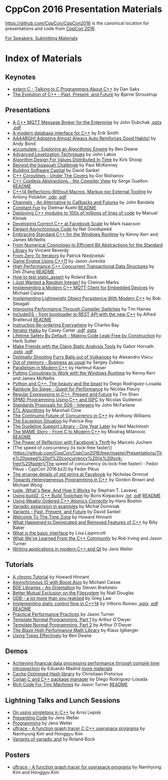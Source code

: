 CppCon 2016 Presentation Materials
==================================

https://github.com/CppCon/CppCon2016 is the canonical location for presentations
and code from [CppCon 2016](https://github.com/CppCon/CppCon2016/tree/master/http://cppcon.org).

[For Speakers: Submitting Materials](https://github.com/CppCon/CppCon2016/tree/master/Submitting.md)

# Index of Materials

## Keynotes

 - [extern C - Talking to C Programmers About C++](https://github.com/CppCon/CppCon2016/tree/master/Keynotes/extern%20C%20-%20Talking%20to%20C%20Programmers%20About%20C++/extern%20C%20-%20Talking%20to%20C%20Programmers%20About%20C++%20-%20Dan%20Saks%20-%20CppCon%202016.pdf) by Dan Saks
 - [The Evolution of C++ - Past, Present, and Future](https://github.com/CppCon/CppCon2016/tree/master/Keynotes/The%20Evolution%20of%20C++%20-%20Past,%20Present,%20and%20Future/The%20Evolution%20of%20C++%20-%20Past,%20Present,%20and%20Future%20-%20Bjarne%20Stroustrup%20-%20CppCon%202016.pdf) by Bjarne Stroustrup

## Presentations

 - [A C++ MQTT Message Broker for the Enterprise](https://github.com/CppCon/CppCon2016/tree/master/Presentations/A%20C++%20MQTT%20Message%20Broker%20for%20the%20Enterprise/A%20C++%20MQTT%20Message%20Broker%20for%20the%20Enterprise%20-%20John%20Dubchak%20-%20CppCon%202016.pdf) by John Dubchak [.pptx](https://github.com/CppCon/CppCon2016/tree/master/Presentations/A%20C++%20MQTT%20Message%20Broker%20for%20the%20Enterprise/A%20C++%20MQTT%20Message%20Broker%20for%20the%20Enterprise%20-%20John%20Dubchak%20-%20CppCon%202016.pptx) [.pdf](https://github.com/CppCon/CppCon2016/tree/master/Presentations/A%20C++%20MQTT%20Message%20Broker%20for%20the%20Enterprise/A%20C++%20MQTT%20Message%20Broker%20for%20the%20Enterprise%20-%20John%20Dubchak%20-%20CppCon%202016.pdf)
 - [A modern database interface for C++](https://github.com/CppCon/CppCon2016/tree/master/Presentations/A%20modern%20database%20interface%20for%20C++/A%20modern%20database%20interface%20for%20C++%20-%20Erik%20Smith%20-%20CppCon%202016.pdf) by Erik Smith
 - [AAAARGH! Adopting Almost Always Auto Reinforces Good Habits!](https://github.com/CppCon/CppCon2016/tree/master/Presentations/AAAARGH!%20Adopting%20Almost%20Always%20Auto%20Reinforces%20Good%20Habits!/AAAARGH!%20Adopting%20Almost%20Always%20Auto%20Reinforces%20Good%20Habits!%20-%20Andy%20Bond%20-%20CppCon%202016.pdf) by Andy Bond
 - [accumulate - Exploring an Algorithmic Empire](https://github.com/CppCon/CppCon2016/tree/master/Presentations/accumulate%20-%20Exploring%20an%20Algorithmic%20Empire/accumulate%20-%20Exploring%20an%20Algorithmic%20Empire%20-%20Ben%20Deane%20-%20CppCon%202016.pdf) by Ben Deane
 - [Advanced Levelization Techniques](https://github.com/CppCon/CppCon2016/tree/master/Presentations/Advanced%20Levelization%20Techniques/Advanced%20Levelization%20Techniques%20-%20John%20Lakos%20-%20CppCon%202016.pdf) by John Lakos
 - [Algorithm Design For Values Distributed In Time](https://github.com/CppCon/CppCon2016/tree/master/Presentations/Algorithm%20Design%20For%20Values%20Distributed%20In%20Time/Algorithm%20Design%20For%20Values%20Distributed%20In%20Time%20-%20Kirk%20Shoop%20-%20CppCon%202016.pdf) by Kirk Shoop
 - [Beyond the Issaquah Challenge](https://github.com/CppCon/CppCon2016/tree/master/Presentations/Beyond%20the%20Issaquah%20Challenge/Beyond%20the%20Issaquah%20Challenge%20-%20Paul%20McKenney%20-%20CppCon%202016.pdf) by Paul McKenney
 - [Building Software Capital](https://github.com/CppCon/CppCon2016/tree/master/Presentations/Building%20Software%20Capital/Building%20Software%20Capital%20-%20David%20Sankel%20-%20CppCon%202016.pdf) by David Sankel
 - [C++ Coroutines - Under The Covers](https://github.com/CppCon/CppCon2016/tree/master/Presentations/C++%20Coroutines%20-%20Under%20The%20Covers/C++%20Coroutines%20-%20Under%20The%20Covers%20-%20Gor%20Nishanov%20-%20CppCon%202016.pdf) by Gor Nishanov
 - [C++ Costless Abstractions - the Compiler View](https://github.com/CppCon/CppCon2016/tree/master/Presentations/C++%20Costless%20Abstractions%20-%20the%20Compiler%20View/C++%20Costless%20Abstractions%20-%20the%20Compiler%20View%20-%20Serge%20Guelton%20-%20CppCon%202016.pdf) by Serge Guelton [README](https://github.com/CppCon/CppCon2016/tree/master/Presentations/C++%20Costless%20Abstractions%20-%20the%20Compiler%20View/README.md)
 - [C++14 Reflections Without Macros, Markup nor External Tooling](https://github.com/CppCon/CppCon2016/tree/master/Presentations/C++14%20Reflections%20Without%20Macros,%20Markup%20nor%20External%20Tooling/C++14%20Reflections%20Without%20Macros,%20Markup%20nor%20External%20Tooling%20-%20Antony%20Polukhin%20-%20CppCon%202016.pdf) by Antony Polukhin [.odp](https://github.com/CppCon/CppCon2016/tree/master/Presentations/C++14%20Reflections%20Without%20Macros,%20Markup%20nor%20External%20Tooling/C++14%20Reflections%20Without%20Macros,%20Markup%20nor%20External%20Tooling%20-%20Antony%20Polukhin%20-%20CppCon%202016.odp) [.pdf](https://github.com/CppCon/CppCon2016/tree/master/Presentations/C++14%20Reflections%20Without%20Macros,%20Markup%20nor%20External%20Tooling/C++14%20Reflections%20Without%20Macros,%20Markup%20nor%20External%20Tooling%20-%20Antony%20Polukhin%20-%20CppCon%202016.pdf)
 - [Channels - An Alternative to Callbacks and Futures](https://github.com/CppCon/CppCon2016/tree/master/Presentations/Channels%20-%20An%20Alternative%20to%20Callbacks%20and%20Futures/Channels%20-%20An%20Alternative%20to%20Callbacks%20and%20Futures%20-%20John%20Bandela%20-%20CppCon%202016.pdf) by John Bandela
 - [Constant Fun](https://github.com/CppCon/CppCon2016/tree/master/Presentations/Constant%20Fun/Constant%20Fun%20-%20Dietmar%20Kuehl%20-%20CppCon%202016.pdf) by Dietmar Kuehl [README](https://github.com/CppCon/CppCon2016/tree/master/Presentations/Constant%20Fun/README.md)
 - [Deploying C++ modules to 100s of millions of lines of code](https://github.com/CppCon/CppCon2016/tree/master/Presentations/Deploying%20C++%20modules%20to%20100s%20of%20millions%20of%20lines%20of%20code/Deploying%20C++%20modules%20to%20100s%20of%20millions%20of%20lines%20of%20code%20-%20Manuel%20Klimek%20-%20CppCon%202016.pdf) by Manuel Klimek
 - [Developing Correct C++ at Facebook Scale](https://github.com/CppCon/CppCon2016/tree/master/Presentations/Developing%20Correct%20C++%20at%20Facebook%20Scale/Developing%20Correct%20C++%20at%20Facebook%20Scale%20-%20Mark%20Isaacson%20-%20CppCon%202016.pdf) by Mark Isaacson
 - [Elegant Asynchronous Code](https://github.com/CppCon/CppCon2016/tree/master/Presentations/Elegant%20Asynchronous%20Code/Elegant%20Asynchronous%20Code%20-%20Nat%20Goodspeed%20-%20CppCon%202016.pdf) by Nat Goodspeed
 - [Embracing Standard C++ for the Windows Runtime](https://github.com/CppCon/CppCon2016/tree/master/Presentations/Embracing%20Standard%20C++%20for%20the%20Windows%20Runtime/Embracing%20Standard%20C++%20for%20the%20Windows%20Runtime%20-%20Kenny%20Kerr%20and%20James%20McNellis%20-%20CppCon%202016.pdf) by Kenny Kerr and James McNellis
 - [From Numerical Cosmology to Efficient Bit Abstractions for the Standard Library](https://github.com/CppCon/CppCon2016/tree/master/Presentations/From%20Numerical%20Cosmology%20to%20Efficient%20Bit%20Abstractions%20for%20the%20Standard%20Library/From%20Numerical%20Cosmology%20to%20Efficient%20Bit%20Abstractions%20for%20the%20Standard%20Library%20-%20Vincent%20Reverdy%20-%20CppCon%202016.pdf) by Vincent Reverdy
 - [From Zero To Iterators](https://github.com/CppCon/CppCon2016/tree/master/Presentations/From%20Zero%20To%20Iterators/From%20Zero%20To%20Iterators%20-%20Patrick%20Niedzielski%20-%20CppCon%202016.pdf) by Patrick Niedzielski
 - [Game Engine Using C++11](https://github.com/CppCon/CppCon2016/tree/master/Presentations/Game%20Engine%20Using%20C++11/Game%20Engine%20Using%20C++11%20-%20Jason%20Jurecka%20-%20CppCon%202016.pdf) by Jason Jurecka
 - [High Performance C++ Concurrent Transactional Data Structures](https://github.com/CppCon/CppCon2016/tree/master/Presentations/High%20Performance%20C++%20Concurrent%20Transactional%20Data%20Structures/High%20Performance%20C++%20Concurrent%20Transactional%20Data%20Structures%20-%20Deli%20Zhang%20-%20CppCon%202016.pdf) by Deli Zhang [README](https://github.com/CppCon/CppCon2016/tree/master/Presentations/High%20Performance%20C++%20Concurrent%20Transactional%20Data%20Structures/README.md)
 - [How to test static_assert](https://github.com/CppCon/CppCon2016/tree/master/Presentations/How%20to%20test%20static_assert/How%20to%20test%20static_assert%20-%20Roland%20Bock%20-%20CppCon%202016.pdf) by Roland Bock
 - [I Just Wanted a Random Integer!](https://github.com/CppCon/CppCon2016/tree/master/Presentations/I%20Just%20Wanted%20a%20Random%20Integer!/I%20Just%20Wanted%20a%20Random%20Integer!%20-%20Cheinan%20Marks%20-%20CppCon%202016.pdf) by Cheinan Marks
 - [Implementing a Modern C++ MQTT Client for Embedded Devices](https://github.com/CppCon/CppCon2016/tree/master/Presentations/Implementing%20a%20Modern%20C++%20MQTT%20Client%20for%20Embedded%20Devices/Implementing%20a%20Modern%20C++%20MQTT%20Client%20for%20Embedded%20Devices%20-%20Michael%20Caisse%20-%20CppCon%202016.pdf) by Michael Caisse
 - [Implementing Lightweight Object Persistence With Modern C++](https://github.com/CppCon/CppCon2016/tree/master/Presentations/Implementing%20Lightweight%20Object%20Persistence%20With%20Modern%20C++/Implementing%20Lightweight%20Object%20Persistence%20With%20Modern%20C++%20-%20Bob%20Steagall%20-%20CppCon%202016.pdf) by Bob Steagall
 - [Improving Performance Through Compiler Switches](https://github.com/CppCon/CppCon2016/tree/master/Presentations/Improving%20Performance%20Through%20Compiler%20Switches/Improving%20Performance%20Through%20Compiler%20Switches%20-%20Tim%20Haines%20-%20CppCon%202016.pdf) by Tim Haines
 - [IncludeOS - from bootloader to REST API with the new C++](https://github.com/CppCon/CppCon2016/tree/master/Presentations/IncludeOS%20-%20from%20bootloader%20to%20REST%20API%20with%20the%20new%20C++/IncludeOS%20-%20from%20bootloader%20to%20REST%20API%20with%20the%20new%20C++%20-%20Alfred%20Bratterud%20-%20CppCon%202016.pdf) by Alfred Bratterud [README](https://github.com/CppCon/CppCon2016/tree/master/Presentations/IncludeOS%20-%20from%20bootloader%20to%20REST%20API%20with%20the%20new%20C++/README.md)
 - [Instruction Re-ordering Everywhere](https://github.com/CppCon/CppCon2016/tree/master/Presentations/Instruction%20Re-ordering%20Everywhere/Instruction%20Re-ordering%20Everywhere%20-%20Charles%20Bay%20-%20CppCon%202016.pdf) by Charles Bay
 - [Iterator Haiku](https://github.com/CppCon/CppCon2016/tree/master/Presentations/Iterator%20Haiku/Iterator%20Haiku%20-%20Casey%20Carter%20-%20CppCon%202016.pdf) by Casey Carter [.pdf](https://github.com/CppCon/CppCon2016/tree/master/Presentations/Iterator%20Haiku/Iterator%20Haiku%20-%20Casey%20Carter%20-%20CppCon%202016.pdf) [.pptx](https://github.com/CppCon/CppCon2016/tree/master/Presentations/Iterator%20Haiku/Iterator%20Haiku%20-%20Casey%20Carter%20-%20CppCon%202016.pptx)
 - [Lifetime Safety By Default - Making Code Leak-Free by Construction](https://github.com/CppCon/CppCon2016/tree/master/Presentations/Lifetime%20Safety%20By%20Default%20-%20Making%20Code%20Leak-Free%20by%20Construction/Lifetime%20Safety%20By%20Default%20-%20Making%20Code%20Leak-Free%20by%20Construction%20-%20Herb%20Sutter%20-%20CppCon%202016.pdf) by Herb Sutter
 - [Make Friends with the Clang Static Analysis Tools](https://github.com/CppCon/CppCon2016/tree/master/Presentations/Make%20Friends%20with%20the%20Clang%20Static%20Analysis%20Tools/Make%20Friends%20with%20the%20Clang%20Static%20Analysis%20Tools%20-%20Gabor%20Horvath%20-%20CppCon%202016.pdf) by Gabor Horvath [.pptx](https://github.com/CppCon/CppCon2016/tree/master/Presentations/Make%20Friends%20with%20the%20Clang%20Static%20Analysis%20Tools/Make%20Friends%20with%20the%20Clang%20Static%20Analysis%20Tools%20-%20Gabor%20Horvath%20-%20CppCon%202016.pptx) [.pdf](https://github.com/CppCon/CppCon2016/tree/master/Presentations/Make%20Friends%20with%20the%20Clang%20Static%20Analysis%20Tools/Make%20Friends%20with%20the%20Clang%20Static%20Analysis%20Tools%20-%20Gabor%20Horvath%20-%20CppCon%202016.pdf)
 - [Optimally Shooting Furry Balls out of Vulkanoes](https://github.com/CppCon/CppCon2016/tree/master/Presentations/Optimally%20Shooting%20Furry%20Balls%20out%20of%20Vulkanoes/Optimally%20Shooting%20Furry%20Balls%20out%20of%20Vulkanoes%20-%20Alexandru%20Voicu%20-%20CppCon%202016.pdf) by Alexandru Voicu
 - [Out of memory - Business as usual](https://github.com/CppCon/CppCon2016/tree/master/Presentations/Out%20of%20memory%20-%20Business%20as%20usual/Out%20of%20memory%20-%20Business%20as%20usual%20-%20Sergey%20Zubkov%20-%20CppCon%202016.pdf) by Sergey Zubkov
 - [Parallelism in Modern C++](https://github.com/CppCon/CppCon2016/tree/master/Presentations/Parallelism%20in%20Modern%20C++/Parallelism%20in%20Modern%20C++%20-%20Hartmut%20Kaiser%20-%20CppCon%202016.pdf) by Hartmut Kaiser
 - [Putting Coroutines to Work with the Windows Runtime](https://github.com/CppCon/CppCon2016/tree/master/Presentations/Putting%20Coroutines%20to%20Work%20with%20the%20Windows%20Runtime/Putting%20Coroutines%20to%20Work%20with%20the%20Windows%20Runtime%20-%20Kenny%20Kerr%20and%20James%20McNellis%20-%20CppCon%202016.pdf) by Kenny Kerr and James McNellis
 - [Python and C++. The beauty and the beast](https://github.com/CppCon/CppCon2016/tree/master/Presentations/Python%20and%20C++.%20The%20beauty%20and%20the%20beast/Python%20and%20C++.%20The%20beauty%20and%20the%20beast%20-%20Diego%20Rodriguez-Losada%20-%20CppCon%202016.pdf) by Diego Rodriguez-Losada
 - [Rainbow Six Siege - Quest for Performance](https://github.com/CppCon/CppCon2016/tree/master/Presentations/Rainbow%20Six%20Siege%20-%20Quest%20for%20Performance/Rainbow%20Six%20Siege%20-%20Quest%20for%20Performance%20-%20Nicolas%20Fleury%20-%20CppCon%202016.pdf) by Nicolas Fleury
 - [Regular Expressions in C++, Present and Future](https://github.com/CppCon/CppCon2016/tree/master/Presentations/Regular%20Expressions%20in%20C++,%20Present%20and%20Future/Regular%20Expressions%20in%20C++,%20Present%20and%20Future%20-%20Tim%20Shen%20-%20CppCon%202016.pdf) by Tim Shen
 - [SPMD Programming Using C++ and ISPC](https://github.com/CppCon/CppCon2016/tree/master/Presentations/SPMD%20Programming%20Using%20C++%20and%20ISPC/SPMD%20Programming%20Using%20C++%20and%20ISPC%20-%20Nicolas%20Guillemot%20-%20CppCon%202016.pdf) by Nicolas Guillemot
 - [Standards Proposals for SG6 - Integers](https://github.com/CppCon/CppCon2016/tree/master/Presentations/Standards%20Proposals%20for%20SG6%20-%20Integers/Standards%20Proposals%20for%20SG6%20-%20Integers%20-%20John%20McFarlane%20-%20CppCon%202016.pdf) by John McFarlane
 - [STL Algorithms](https://github.com/CppCon/CppCon2016/tree/master/Presentations/STL%20Algorithms/STL%20Algorithms%20-%20Marshall%20Clow%20-%20CppCon%202016.pdf) by Marshall Clow
 - [The Continuing Future of Concurrency in C++](https://github.com/CppCon/CppCon2016/tree/master/Presentations/The%20Continuing%20Future%20of%20Concurrency%20in%20C++/The%20Continuing%20Future%20of%20Concurrency%20in%20C++%20-%20Anthony%20Williams%20-%20CppCon%202016.pdf) by Anthony Williams
 - [The Exception Situation](https://github.com/CppCon/CppCon2016/tree/master/Presentations/The%20Exception%20Situation/The%20Exception%20Situation%20-%20Patrice%20Roy%20-%20CppCon%202016.pdf) by Patrice Roy
 - [The Guideline Support Library - One Year Later](https://github.com/CppCon/CppCon2016/tree/master/Presentations/The%20Guideline%20Support%20Library%20-%20One%20Year%20Later/The%20Guideline%20Support%20Library%20-%20One%20Year%20Later%20-%20Neil%20MacIntosh%20-%20CppCon%202016.pdf) by Neil MacIntosh
 - [The MAME Story - From C to Modern C++](https://github.com/CppCon/CppCon2016/tree/master/Presentations/The%20MAME%20Story%20-%20From%20C%20to%20Modern%20C++/The%20MAME%20Story%20-%20From%20C%20to%20Modern%20C++%20-%20Miodrag%20Milanovic%20-%20CppCon%202016.pdf) by Miodrag Milanovic [README](https://github.com/CppCon/CppCon2016/tree/master/Presentations/The%20MAME%20Story%20-%20From%20C%20to%20Modern%20C++/README.md)
 - [The Power of Reflection with Facebook's Thrift](https://github.com/CppCon/CppCon2016/tree/master/Presentations/The%20Power%20of%20Reflection%20with%20Facebook's%20Thrift/The%20Power%20of%20Reflection%20with%20Facebook's%20Thrift%20-%20Marcelo%20Juchem%20-%20CppCon%202016.pdf) by Marcelo Juchem
 - [The speed of concurrency (is lock-free faster)](https://github.com/CppCon/CppCon2016/tree/master/Presentations/The%20speed%20of%20concurrency%20(is%20lock-free%20faster)/The speed of concurrency (is lock-free faster) - Fedor Pikus - CppCon 2016.bz2) by Fedor Pikus
 - [The strange details of std string at Facebook](https://github.com/CppCon/CppCon2016/tree/master/Presentations/The%20strange%20details%20of%20std%20string%20at%20Facebook/The%20strange%20details%20of%20std%20string%20at%20Facebook%20-%20Nicholas%20Ormrod%20-%20CppCon%202016.pdf) by Nicholas Ormrod
 - [Towards Heterogeneous Programming in C++](https://github.com/CppCon/CppCon2016/tree/master/Presentations/Towards%20Heterogeneous%20Programming%20in%20C++/Towards%20Heterogeneous%20Programming%20in%20C++%20-%20Gordon%20Brown%20and%20Michael%20Wong%20-%20CppCon%202016.pdf) by Gordon Brown and Michael Wong
 - [tuple, What's New, And How It Works](https://github.com/CppCon/CppCon2016/tree/master/Presentations/tuple,%20What's%20New,%20And%20How%20It%20Works/tuple,%20What's%20New,%20And%20How%20It%20Works%20-%20Stephan%20T.%20Lavavej%20-%20CppCon%202016.pdf) by Stephan T. Lavavej
 - [Using build2, C++ Build Toolchain](https://github.com/CppCon/CppCon2016/tree/master/Presentations/Using%20build2,%20C++%20Build%20Toolchain/Using%20build2,%20C++%20Build%20Toolchain%20-%20Boris%20Kolpackov%20-%20CppCon%202016.pdf) by Boris Kolpackov [.txt](https://github.com/CppCon/CppCon2016/tree/master/Presentations/Using%20build2,%20C++%20Build%20Toolchain/Using%20build2,%20C++%20Build%20Toolchain%20-%20Boris%20Kolpackov%20-%20CppCon%202016.txt) [.pdf](https://github.com/CppCon/CppCon2016/tree/master/Presentations/Using%20build2,%20C++%20Build%20Toolchain/Using%20build2,%20C++%20Build%20Toolchain%20-%20Boris%20Kolpackov%20-%20CppCon%202016.pdf) [README](https://github.com/CppCon/CppCon2016/tree/master/Presentations/Using%20build2,%20C++%20Build%20Toolchain/README.md)
 - [Using Weakly Ordered C++ Atomics Correctly](https://github.com/CppCon/CppCon2016/tree/master/Presentations/Using%20Weakly%20Ordered%20C++%20Atomics%20Correctly/Using%20Weakly%20Ordered%20C++%20Atomics%20Correctly%20-%20Hans%20Boehm%20-%20CppCon%202016.pdf) by Hans Boehm
 - [Variadic expansion in examples](https://github.com/CppCon/CppCon2016/tree/master/Presentations/Variadic%20expansion%20in%20examples/Variadic%20expansion%20in%20examples%20-%20Michał%20Dominiak%20-%20CppCon%202016.pdf) by Michał Dominiak
 - [Variants - Past, Present, and Future](https://github.com/CppCon/CppCon2016/tree/master/Presentations/Variants%20-%20Past,%20Present,%20and%20Future/Variants%20-%20Past,%20Present,%20and%20Future%20-%20David%20Sankel%20-%20CppCon%202016.pdf) by David Sankel
 - [Welcome To The Time Zone](https://github.com/CppCon/CppCon2016/tree/master/Presentations/Welcome%20To%20The%20Time%20Zone/Welcome%20To%20The%20Time%20Zone%20-%20Howard%20Hinnant%20-%20CppCon%202016.pdf) by Howard Hinnant
 - [What Happened to Deprecated and Removed Features of C++](https://github.com/CppCon/CppCon2016/tree/master/Presentations/What%20Happened%20to%20Deprecated%20and%20Removed%20Features%20of%20C++/What%20Happened%20to%20Deprecated%20and%20Removed%20Features%20of%20C++%20-%20Billy%20Baker%20-%20CppCon%202016.pdf) by Billy Baker
 - [What is the basic interface](https://github.com/CppCon/CppCon2016/tree/master/Presentations/What%20is%20the%20basic%20interface/What%20is%20the%20basic%20interface%20-%20Lisa%20Lippincott%20-%20CppCon%202016.pdf) by Lisa Lippincott
 - [What We’ve Learned From the C++ Community](https://github.com/CppCon/CppCon2016/tree/master/Presentations/What%20We’ve%20Learned%20From%20the%20C++%20Community/What%20We’ve%20Learned%20From%20the%20C++%20Community%20-%20Rob%20Irving%20and%20Jason%20Turner%20-%20CppCon%202016.pdf) by Rob Irving and Jason Turner
 - [Writing applications in modern C++ and Qt](https://github.com/CppCon/CppCon2016/tree/master/Presentations/Writing%20applications%20in%20modern%20C++%20and%20Qt/Writing%20applications%20in%20modern%20C++%20and%20Qt%20-%20Jens%20Weller%20-%20CppCon%202016.pdf) by Jens Weller

## Tutorials

 - [A chrono Tutorial](https://github.com/CppCon/CppCon2016/tree/master/Tutorials/A%20chrono%20Tutorial/A%20chrono%20Tutorial%20-%20Howard%20Hinnant%20-%20CppCon%202016.pdf) by Howard Hinnant
 - [Asynchronous IO with Boost.Asio](https://github.com/CppCon/CppCon2016/tree/master/Tutorials/Asynchronous%20IO%20with%20Boost.Asio/Asynchronous%20IO%20with%20Boost.Asio%20-%20Michael%20Caisse%20-%20CppCon%202016.pdf) by Michael Caisse
 - [BDE Libraries - An Orientation](https://github.com/CppCon/CppCon2016/tree/master/Tutorials/BDE%20Libraries%20-%20An%20Orientation/BDE%20Libraries%20-%20An%20Orientation%20-%20Steven%20Breitstein%20-%20CppCon%202016.pdf) by Steven Breitstein
 - [Better Mutual Exclusion on the Filesystem](https://github.com/CppCon/CppCon2016/tree/master/Tutorials/Better%20Mutual%20Exclusion%20on%20the%20Filesystem/Better%20Mutual%20Exclusion%20on%20the%20Filesystem%20-%20Niall%20Douglas%20-%20CppCon%202016.pdf) by Niall Douglas
 - [GDB - a lot more than you realized](https://github.com/CppCon/CppCon2016/tree/master/Tutorials/GDB%20-%20a%20lot%20more%20than%20you%20realized/GDB%20-%20a%20lot%20more%20than%20you%20realized%20-%20Greg%20Law%20-%20CppCon%202016.pdf) by Greg Law
 - [Implementing static control flow in C++14](https://github.com/CppCon/CppCon2016/tree/master/Tutorials/Implementing%20static%20control%20flow%20in%20C++14/Implementing%20static%20control%20flow%20in%20C++14%20-%20Vittorio%20Romeo%20-%20CppCon%202016.pdf) by Vittorio Romeo [.pptx](https://github.com/CppCon/CppCon2016/tree/master/Tutorials/Implementing%20static%20control%20flow%20in%20C++14/Implementing%20static%20control%20flow%20in%20C++14%20-%20Vittorio%20Romeo%20-%20CppCon%202016.pptx) [.pdf](https://github.com/CppCon/CppCon2016/tree/master/Tutorials/Implementing%20static%20control%20flow%20in%20C++14/Implementing%20static%20control%20flow%20in%20C++14%20-%20Vittorio%20Romeo%20-%20CppCon%202016.pdf) [README](https://github.com/CppCon/CppCon2016/tree/master/Tutorials/Implementing%20static%20control%20flow%20in%20C++14/README.md)
 - [Practical Performance Practices](https://github.com/CppCon/CppCon2016/tree/master/Tutorials/Practical%20Performance%20Practices/Practical%20Performance%20Practices%20-%20Jason%20Turner%20-%20CppCon%202016.pdf) by Jason Turner
 - [Template Normal Programming, Part 1](https://github.com/CppCon/CppCon2016/tree/master/Tutorials/Template%20Normal%20Programming,%20Part%201/Template%20Normal%20Programming,%20Part%201%20-%20Arthur%20O'Dwyer%20-%20CppCon%202016.pdf) by Arthur O'Dwyer
 - [Template Normal Programming, Part 2](https://github.com/CppCon/CppCon2016/tree/master/Tutorials/Template%20Normal%20Programming,%20Part%202/Template%20Normal%20Programming,%20Part%202%20-%20Arthur%20O'Dwyer%20-%20CppCon%202016.pdf) by Arthur O'Dwyer
 - [The Blaze High Performance Math Library](https://github.com/CppCon/CppCon2016/tree/master/Tutorials/The%20Blaze%20High%20Performance%20Math%20Library/The%20Blaze%20High%20Performance%20Math%20Library%20-%20Klaus%20Iglberger%20-%20CppCon%202016.pdf) by Klaus Iglberger
 - [Using Types Effectively](https://github.com/CppCon/CppCon2016/tree/master/Tutorials/Using%20Types%20Effectively/Using%20Types%20Effectively%20-%20Ben%20Deane%20-%20CppCon%202016.pdf) by Ben Deane

## Demos

 - [Achieving financial data processing performance through compile time introspection](https://github.com/CppCon/CppCon2016/tree/master/Demos/Achieving%20financial%20data%20processing%20performance%20through%20compile%20time%20introspection/Achieving%20financial%20data%20processing%20performance%20through%20compile%20time%20introspection%20-%20Eduardo%20Madrid%20-%20CppCon%202016.pdf) by Eduardo Madrid [more materials](https://github.com/CppCon/CppCon2016/tree/master/Demos/Achieving%20financial%20data%20processing%20performance%20through%20compile%20time%20introspection)
 - [Cache Optimised Hash library](https://github.com/CppCon/CppCon2016/tree/master/Demos/Cache%20Optimised%20Hash%20library/Cache%20Optimised%20Hash%20library%20-%20Christiaan%20Pretorius%20-%20CppCon%202016.pdf) by Christiaan Pretorius
 - [Conan C and C++ package manager](https://github.com/CppCon/CppCon2016/tree/master/Demos/Conan%20C%20and%20C++%20package%20manager/Conan%20C%20and%20C++%20package%20manager%20-%20Diego%20Rodriguez-Losada%20-%20CppCon%202016.pdf) by Diego Rodriguez-Losada
 - [Rich Code For Tiny Machines](https://github.com/CppCon/CppCon2016/tree/master/Demos/Rich%20Code%20For%20Tiny%20Machines/Rich%20Code%20For%20Tiny%20Machines%20-%20Jason%20Turner%20-%20CppCon%202016.pptx) by Jason Turner [README](https://github.com/CppCon/CppCon2016/tree/master/Demos/Rich%20Code%20For%20Tiny%20Machines/README.md)

## Lightning Talks and Lunch Sessions

 - [On using singletons in C++](https://github.com/CppCon/CppCon2016/tree/master/Lightning%20Talks%20and%20Lunch%20Sessions/On%20using%20singletons%20in%20C++/On%20using%20singletons%20in%20C++%20-%20Arno%20Lepisk%20-%20CppCon%202016.pdf) by Arno Lepisk
 - [Presenting Code](https://github.com/CppCon/CppCon2016/tree/master/Lightning%20Talks%20and%20Lunch%20Sessions/Presenting%20Code/Presenting%20Code%20-%20Jens%20Weller%20-%20CppCon%202016.pdf) by Jens Weller
 - [Programming](https://github.com/CppCon/CppCon2016/tree/master/Lightning%20Talks%20and%20Lunch%20Sessions/Programming/Programming%20-%20Jens%20Weller%20-%20CppCon%202016.pdf) by Jens Weller
 - [uftrace - A function graph tracer C C++ userspace programs](https://github.com/CppCon/CppCon2016/tree/master/Lightning%20Talks%20and%20Lunch%20Sessions/uftrace%20-%20A%20function%20graph%20tracer%20C%20C++%20userspace%20programs/uftrace%20-%20A%20function%20graph%20tracer%20C%20C++%20userspace%20programs%20-%20Namhyung%20Kim%20and%20Honggyu%20Kim%20-%20CppCon%202016.pdf) by Namhyung Kim and Honggyu Kim
 - [Variants of variadic and](https://github.com/CppCon/CppCon2016/tree/master/Lightning%20Talks%20and%20Lunch%20Sessions/Variants%20of%20variadic%20and/Variants%20of%20variadic%20and%20-%20Roland%20Bock%20-%20CppCon%202016.pdf) by Roland Bock

## Posters

 - [uftrace - A function graph tracer for userspace programs](https://github.com/CppCon/CppCon2016/tree/master/Posters/uftrace%20-%20A%20function%20graph%20tracer%20for%20userspace%20programs/uftrace%20-%20A%20function%20graph%20tracer%20for%20userspace%20programs%20-%20Namhyung%20Kim%20and%20Honggyu%20Kim%20-%20CppCon%202016.pdf) by Namhyung Kim and Honggyu Kim

